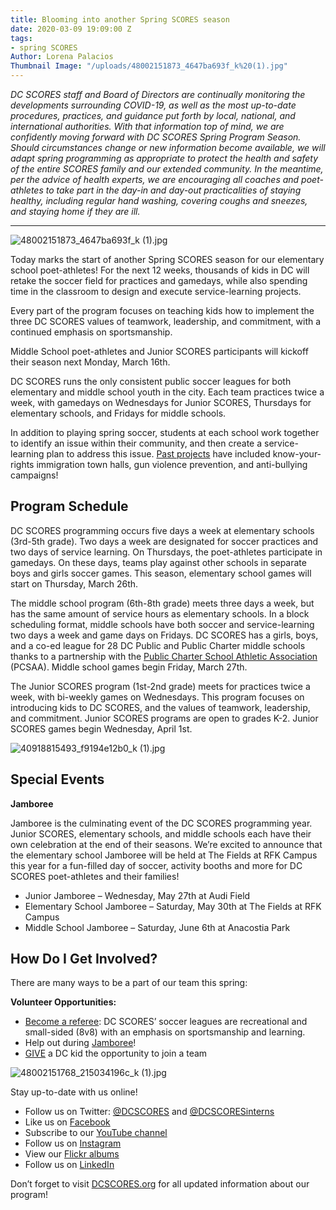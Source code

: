 ```yaml
---
title: Blooming into another Spring SCORES season
date: 2020-03-09 19:09:00 Z
tags:
- spring SCORES
Author: Lorena Palacios
Thumbnail Image: "/uploads/48002151873_4647ba693f_k%20(1).jpg"
---
```


*DC SCORES staff and Board of Directors are continually monitoring the developments surrounding COVID-19, as well as the most up-to-date procedures, practices, and guidance put forth by local, national, and international authorities. With that information top of mind, we are confidently moving forward with DC SCORES Spring Program Season. Should circumstances change or new information become available, we will adapt spring programming as appropriate to protect the health and safety of the entire SCORES family and our extended community. In the meantime, per the advice of health experts, we are encouraging all coaches and poet-athletes to take part in the day-in and day-out practicalities of staying healthy, including regular hand washing, covering coughs and sneezes, and staying home if they are ill.*

---

![48002151873_4647ba693f_k (1).jpg](/uploads/48002151873_4647ba693f_k%20(1).jpg)

Today marks the start of another Spring SCORES season for our elementary school poet-athletes! For the next 12 weeks, thousands of kids in DC will retake the soccer field for practices and gamedays, while also spending time in the classroom to design and execute service-learning projects.




 
Every part of the program focuses on teaching kids how to implement the three DC SCORES values of teamwork, leadership, and commitment, with a continued emphasis on sportsmanship.
 
Middle School poet-athletes and Junior SCORES participants will kickoff their season next Monday, March 16th.
 
DC SCORES runs the only consistent public soccer leagues for both elementary and middle school youth in the city. Each team practices twice a week, with gamedays on Wednesdays for Junior SCORES, Thursdays for elementary schools, and Fridays for middle schools.

In addition to playing spring soccer, students at each school work together to identify an issue within their community, and then create a service-learning plan to address this issue. [Past projects](https://www.dcscores.org/blog/2019/06/making-an-impact-in-the-community-through-service-learning-projects) have included know-your-rights immigration town halls, gun violence prevention, and anti-bullying campaigns!

## Program Schedule

DC SCORES programming occurs five days a week at elementary schools (3rd-5th grade). Two days a week are designated for soccer practices and two days of service learning. On Thursdays, the poet-athletes participate in gamedays. On these days, teams play against other schools in separate boys and girls soccer games. This season, elementary school games will start on Thursday, March 26th. 
 
The middle school program (6th-8th grade) meets three days a week, but has the same amount of service hours as elementary schools. In a block scheduling format, middle schools have both soccer and service-learning two days a week and game days on Fridays. DC SCORES has a girls, boys, and a co-ed league for 28 DC Public and Public Charter middle schools thanks to a partnership with the [Public Charter School Athletic Association](https://dcchartersports.org/) (PCSAA). Middle school games begin Friday, March 27th.
 
The Junior SCORES program (1st-2nd grade) meets for practices twice a week, with bi-weekly games on Wednesdays. This program focuses on introducing kids to DC SCORES, and the values of teamwork, leadership, and commitment. Junior SCORES programs are open to grades K-2. Junior SCORES games begin Wednesday, April 1st.

![40918815493_f9194e12b0_k (1).jpg](/uploads/40918815493_f9194e12b0_k%20(1).jpg)

## Special Events
 
**Jamboree**
 
Jamboree is the culminating event of the DC SCORES programming year. Junior SCORES, elementary schools, and middle schools each have their own celebration at the end of their seasons. We’re excited to announce that the elementary school Jamboree will be held at The Fields at RFK Campus this year for a fun-filled day of soccer, activity booths and more for DC SCORES poet-athletes and their families!
 
* Junior Jamboree – Wednesday, May 27th at Audi Field
* Elementary School Jamboree – Saturday, May 30th at The Fields at RFK Campus
* Middle School Jamboree – Saturday, June 6th at Anacostia Park
 
## How Do I Get Involved?

There are many ways to be a part of our team this spring:
 
**Volunteer Opportunities:**

* [Become a referee](https://docs.google.com/forms/d/e/1FAIpQLSeJibMLFrg2VRnzwoNkwHMzNUx3Nyuqejvwj0mlRc-3qDAmYQ/viewform): DC SCORES’ soccer leagues are recreational and small-sided (8v8) with an emphasis on sportsmanship and learning.
* Help out during [Jamboree](https://www.dcscores.org/jamboree/)!
* [GIVE](https://connect.clickandpledge.com/w/Form/38684abc-e195-4fdb-aef3-2ed5aeb51d61?636153321160038799) a DC kid the opportunity to join a team

![48002151768_215034196c_k (1).jpg](/uploads/48002151768_215034196c_k%20(1).jpg)

Stay up-to-date with us online!

* Follow us on Twitter: [@DCSCORES](https://twitter.com/DCSCORES) and [@DCSCORESinterns](https://twitter.com/DCSCORESInterns)
* Like us on [Facebook](https://www.facebook.com/DCSCORES/)
* Subscribe to our [YouTube channel](https://www.youtube.com/channel/UCNUQxAB_LRA7OyH9GtDs7LA?view_as=subscriber)
* Follow us on [Instagram](https://www.instagram.com/dc_scores/)
* View our [Flickr albums](https://www.flickr.com/photos/dcscorespictures/albums)
* Follow us on [LinkedIn](https://www.linkedin.com/company/dc-scores/)
 
Don’t forget to visit [DCSCORES.org](https://www.dcscores.org/) for all updated information about our program!